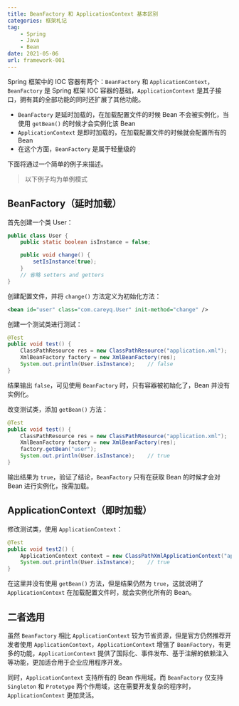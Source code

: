 ```yaml
---
title: BeanFactory 和 ApplicationContext 基本区别
categories: 框架札记
tag:
    - Spring
    - Java
    - Bean
date: 2021-05-06
url: framework-001
---
```


Spring 框架中的 IOC 容器有两个：`BeanFactory` 和 `ApplicationContext`，`BeanFactory` 是 Spring 框架 IOC 容器的基础，`ApplicationContext` 是其子接口，拥有其的全部功能的同时还扩展了其他功能。

- `BeanFactory` 是延时加载的，在加载配置文件的时候 Bean 不会被实例化，当使用 `getBean()` 的时候才会实例化该 Bean
- `ApplicationContext` 是即时加载的，在加载配置文件的时候就会配置所有的 Bean
- 在这个方面，`BeanFactory` 是属于轻量级的

下面将通过一个简单的例子来描述。

> 以下例子均为单例模式

## BeanFactory（延时加载）

首先创建一个类 User：

```java
public class User {
    public static boolean isInstance = false;

    public void change() {
        setIsInstance(true);
    }
	// 省略 setters and getters
}
```

创建配置文件，并将 `change()` 方法定义为初始化方法：

```xml
<bean id="user" class="com.careyq.User" init-method="change" />
```

创建一个测试类进行测试：

```java
@Test
public void test() {
    ClassPathResource res = new ClassPathResource("application.xml");
    XmlBeanFactory factory = new XmlBeanFactory(res);
    System.out.println(User.isInstance);	// false
}
```

结果输出 `false`，可见使用 `BeanFactory` 时，只有容器被初始化了，Bean 并没有实例化。

改变测试类，添加 `getBean()` 方法：

```java
@Test
public void test() {
    ClassPathResource res = new ClassPathResource("application.xml");
    XmlBeanFactory factory = new XmlBeanFactory(res);
    factory.getBean("user");
    System.out.println(User.isInstance);	// true
}
```

输出结果为 `true`，验证了结论，`BeanFactory` 只有在获取 Bean 的时候才会对 Bean 进行实例化，按需加载。

## ApplicationContext（即时加载）

修改测试类，使用 `ApplicationContext`：

```java
@Test
public void test2() {
    ApplicationContext context = new ClassPathXmlApplicationContext("application.xml");
    System.out.println(User.isInstance);	// true
}
```

在这里并没有使用 `getBean()` 方法，但是结果仍然为 `true`，这就说明了 `ApplicationContext` 在加载配置文件时，就会实例化所有的 Bean。

## 二者选用

虽然 `BeanFactory` 相比 `ApplicationContext` 较为节省资源，但是官方仍然推荐开发者使用 `ApplicationContext`，`ApplicationContext` 增强了 `BeanFactory`，有更多的功能，`ApplicationContext` 提供了国际化、事件发布、基于注解的依赖注入等功能，更加适合用于企业应用程序开发。

同时，`ApplicationContext` 支持所有的 Bean 作用域，而 `BeanFactory` 仅支持 `Singleton` 和 `Prototype` 两个作用域，这在需要开发复杂的程序时，`ApplicationContext` 更加灵活。

